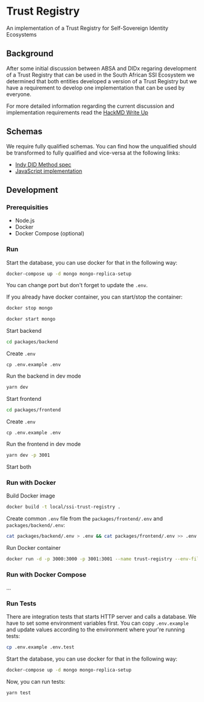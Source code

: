 # Trust Registry

An implementation of a Trust Registry for Self-Sovereign Identity Ecosystems

## Background

After some initial discussion between ABSA and DIDx regaring development of a Trust Registry that can be used in the South African SSI Ecosystem we determined that both entities developed a version of a Trust Registry but we have a requirement to develop one implementation that can be used by everyone.

For more detailed information regarding the current discussion and implementation requirements read the [HackMD Write Up](https://hackmd.io/heOazbtvSi2B18I7YWkGIg?view)

## Schemas

We require fully qualified schemas. You can find how the unqualified should be transformed to fully qualified and vice-versa at the following links:

- [Indy DID Method spec](https://hyperledger.github.io/indy-did-method/#schema)
- [JavaScript implementation](https://gist.github.com/jakubkoci/26cb093d274bf61d982b4c56e05d9ebc)

## Development

### Prerequisities

- Node.js
- Docker
- Docker Compose (optional)

### Run

Start the database, you can use docker for that in the following way:

```sh
docker-compose up -d mongo mongo-replica-setup
```

You can change port but don't forget to update the `.env`.

If you already have docker container, you can start/stop the container:

```sh
docker stop mongo
```

```sh
docker start mongo
```

Start backend

```sh
cd packages/backend
```

Create `.env`

```
cp .env.example .env
```

Run the backend in dev mode

```sh
yarn dev
```

Start frontend

```sh
cd packages/frontend
```

Create `.env`

```
cp .env.example .env
```

Run the frontend in dev mode

```sh
yarn dev -p 3001
```

Start both

### Run with Docker

Build Docker image

```sh
docker build -t local/ssi-trust-registry .
```

Create common `.env` file from the `packages/frontend/.env` and `packages/backend/.env`:

```sh
cat packages/backend/.env > .env && cat packages/frontend/.env >> .env
```

Run Docker container

```sh
docker run -d -p 3000:3000 -p 3001:3001 --name trust-registry --env-file .env local/ssi-trust-registry
```

### Run with Docker Compose

...

### Run Tests

There are integration tests that starts HTTP server and calls a database. We have to set some environment variables first. You can copy `.env.example` and update values according to the environment where your're running tests:

```sh
cp .env.example .env.test
```

Start the database, you can use docker for that in the following way:

```sh
docker-compose up -d mongo mongo-replica-setup
```

Now, you can run tests:

```
yarn test
```
